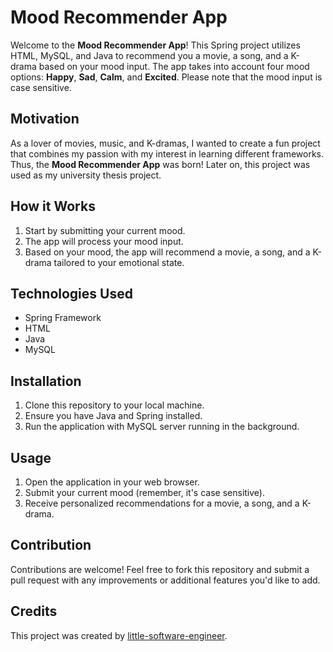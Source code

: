 # **Mood Recommender App**

Welcome to the **Mood Recommender App**! This Spring project utilizes HTML, MySQL, and Java to recommend you a movie, a song, and a K-drama based on your mood input. The app takes into account four mood options: **Happy**, **Sad**, **Calm**, and **Excited**. Please note that the mood input is case sensitive.

## **Motivation**
As a lover of movies, music, and K-dramas, I wanted to create a fun project that combines my passion with my interest in learning different frameworks. Thus, the **Mood Recommender App** was born! Later on, this project was used as my university thesis project.

## **How it Works**
1. Start by submitting your current mood.
2. The app will process your mood input.
3. Based on your mood, the app will recommend a movie, a song, and a K-drama tailored to your emotional state.

## **Technologies Used**
- Spring Framework
- HTML
- Java
- MySQL

## **Installation**
1. Clone this repository to your local machine.
2. Ensure you have Java and Spring installed.
3. Run the application with MySQL server running in the background.

## **Usage**
1. Open the application in your web browser.
2. Submit your current mood (remember, it's case sensitive).
3. Receive personalized recommendations for a movie, a song, and a K-drama.

## **Contribution**
Contributions are welcome! Feel free to fork this repository and submit a pull request with any improvements or additional features you'd like to add.

## **Credits**
This project was created by [little-software-engineer](https://github.com/little-software-engineer).


